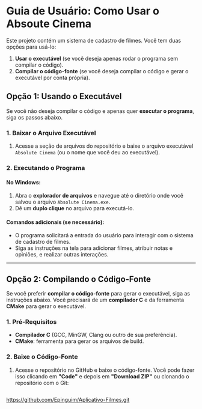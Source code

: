 # Guia de Usuário: Como Usar o Absoute Cinema

Este projeto contém um sistema de cadastro de filmes. Você tem duas opções para usá-lo:

1. **Usar o executável** (se você deseja apenas rodar o programa sem compilar o código).
2. **Compilar o código-fonte** (se você deseja compilar o código e gerar o executável por conta própria).

## Opção 1: Usando o Executável

Se você não deseja compilar o código e apenas quer **executar o programa**, siga os passos abaixo.

### **1. Baixar o Arquivo Executável**

1. Acesse a seção de arquivos do repositório e baixe o arquivo executável `Absolute Cinema` (ou o nome que você deu ao executável).

### **2. Executando o Programa**

#### **No Windows**:

1. Abra o **explorador de arquivos** e navegue até o diretório onde você salvou o arquivo `Absolute Cinema.exe`.
2. Dê um **duplo clique** no arquivo para executá-lo.

#### **Comandos adicionais** (se necessário):

- O programa solicitará a entrada do usuário para interagir com o sistema de cadastro de filmes.
- Siga as instruções na tela para adicionar filmes, atribuir notas e opiniões, e realizar outras interações.

---

## Opção 2: Compilando o Código-Fonte

Se você preferir **compilar o código-fonte** para gerar o executável, siga as instruções abaixo. Você precisará de um **compilador C** e da ferramenta **CMake** para gerar o executável.

### **1. Pré-Requisitos**

- **Compilador C** (GCC, MinGW, Clang ou outro de sua preferência).
- **CMake**: ferramenta para gerar os arquivos de build.

### **2. Baixe o Código-Fonte**

1. Acesse o repositório no GitHub e baixe o código-fonte. Você pode fazer isso clicando em **"Code"** e depois em **"Download ZIP"** ou clonando o repositório com o Git:

   ```bash
 https://github.com/Epinguim/Aplicativo-Filmes.git
